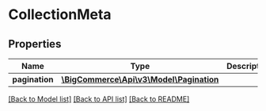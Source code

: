 # CollectionMeta

## Properties
Name | Type | Description | Notes
------------ | ------------- | ------------- | -------------
**pagination** | [**\BigCommerce\Api\v3\Model\Pagination**](Pagination.md) |  | [optional] 

[[Back to Model list]](../README.md#documentation-for-models) [[Back to API list]](../README.md#documentation-for-api-endpoints) [[Back to README]](../README.md)


